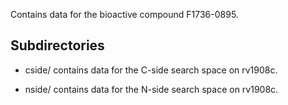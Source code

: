 Contains data for the bioactive compound F1736-0895.

## Subdirectories

- cside/ contains data for the C-side search space on rv1908c.

- nside/ contains data for the N-side search space on rv1908c.


